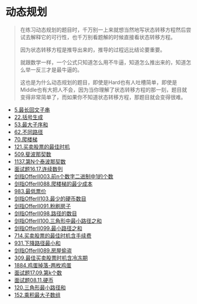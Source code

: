 # 动态规划

> 在练习动态规划的题目时，千万别一上来就想当然地写状态转移方程然后尝试去解释它的可行性，也千万别看题解的时候直接看状态转移方程。
>
> 因为状态转移方程是推导出来的，推导的过程远比结论要重要。
>
> 就跟数学一样，一个公式只知道怎么用不牛逼，知道怎么推出来的，知道怎么举一反三才是最牛逼的。
>
> 这也是为什么动态规划的题目，即使是Hard也有人吐槽简单，即使是Middle也有大把人不会，因为当你理解了状态转移方程的那一刻，题目就变得非常简单了，而如果你不知道状态转移方程，那题目就会变得很难。



- [5.最长回文子串](5.最长回文子串.md)
- [22.括号生成](22.括号生成.md)
- [53.最大子序和](53.最大子序和.md)
- [62.不同路径](62.不同路径.md)
- [70.爬楼梯](70.爬楼梯.md)
- [121.买卖股票的最佳时机](121.买卖股票的最佳时机.md)
- [509.斐波那契数](509.斐波那契数.md)
- [1137.第N个泰波那契数](1137.第N个泰波那契数.md)
- [面试题16.17.连续数列](面试题16.17.连续数列.md)
- [剑指OfferII003.前n个数字二进制中1的个数](剑指OfferII003.前n个数字二进制中1的个数.md)
- [剑指OfferII088.爬楼梯的最少成本](剑指OfferII088.爬楼梯的最少成本.md)
- [983.最低票价](983.最低票价.md)
- [剑指OfferII103.最少的硬币数目](剑指OfferII103.最少的硬币数目.md)
- [剑指OfferII091.粉刷房子](剑指OfferII091.粉刷房子.md)
- [剑指OfferII098.路径的数目](剑指OfferII098.路径的数目.md)
- [剑指OfferII100.三角形中最小路径之和](剑指OfferII100.三角形中最小路径之和.md)
- [剑指OfferII099.最小路径之和](剑指OfferII099.最小路径之和.md)
- [714.买卖股票的最佳时机含手续费](714.买卖股票的最佳时机含手续费.md)
- [931.下降路径最小和](931.下降路径最小和.md)
- [剑指OfferII089.房屋偷盗](剑指OfferII089.房屋偷盗.md)
- [309.最佳买卖股票时机含冷冻期](309.最佳买卖股票时机含冷冻期.md)
- [1884.鸡蛋掉落-两枚鸡蛋](1884.鸡蛋掉落-两枚鸡蛋.md)
- [面试题17.09.第k个数](面试题17.09.第k个数.md)
- [面试题08.11.硬币](面试题08.11.硬币.md)
- [120.三角形最小路径和](120.三角形最小路径和.md)
- [152.乘积最大子数组](152.乘积最大子数组.md)

